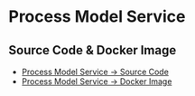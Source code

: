 # Process Model Service

## Source Code & Docker Image

* [Process Model Service -&gt; Source Code](http://)
* [Process Model Service -&gt; Docker Image](http://)

